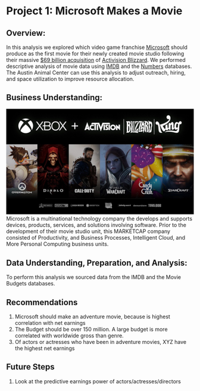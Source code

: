 # Project 1: Microsoft Makes a Movie

## Overview:
In this analysis we explored which video game franchise [Microsoft](https://www.microsoft.com/en-us/) should produce as the first movie for their newly created movie studio following their massive [$69 billion acquisition](https://www.cnbc.com/2022/01/18/microsoft-to-buy-activision.html) of [Activision Blizzard](https://www.activisionblizzard.com/content/atvi/activisionblizzard/ab-touchui/ab/web/en/home.html). We performed descriptive analysis of movie data using [IMDB](https://www.imdb.com/) and the [Numbers](https://www.the-numbers.com/movie/budgets) databases. The Austin Animal Center can use this analysis to adjust outreach, hiring, and space utilization to improve resource allocation.

## Business Understanding:
![alt text](https://github.com/Noptov/DS-Project-1/blob/main/images/microsoftgaming118_1920x1080.jpeg)
Microsoft is a multinational technology company the develops and supports devices, products, services, and solutions involving software. Prior to the development of their movie studio unit, this MARKETCAP company consisted of Productivity, and Business Processes, Intelligent Cloud, and More Personal Computing business units.

## Data Understanding, Preparation, and Analysis:
To perform this analysis we sourced data from the IMDB and the Movie Budgets databases. 

## Recommendations
1) Microsoft should make an adventure movie, because is highest correlation with net earnings
2) The Budget should be over 150 million.  A large budget is more correlated with worldwide gross than genre.
3) Of actors or actresses who have been in adventure movies, XYZ have the highest net earnings

## Future Steps
1) Look at the predictive earnings power of actors/actresses/directors

